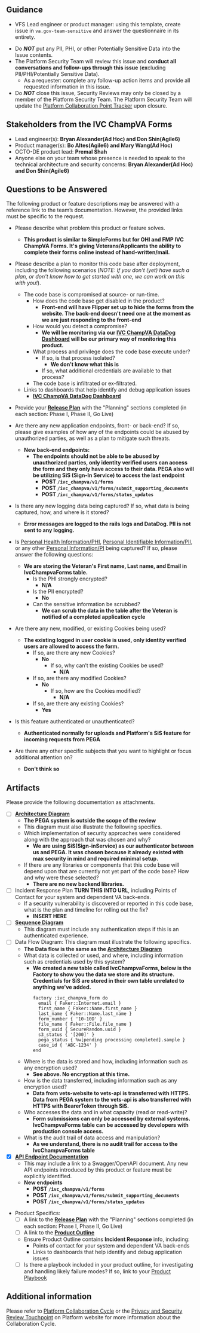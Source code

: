## Guidance

- VFS Lead engineer or product manager: using this template, create issue in `va.gov-team-sensitive` and answer the questionnaire in its entirety.
* Do _**NOT**_ put any PII, PHI, or other Potentially Sensitive Data into the Issue contents.
* The Platform Security Team will review this issue and **conduct all conversations and follow-ups through this issue** (**ex**cluding PII/PHI/Potentially Sensitive Data).
    * As a requester: complete any follow-up action items and provide all requested information in this issue.
* Do _**NOT**_ close this issue, Security Reviews may only be closed by a member of the Platform Security Team. The Platform Security Team will update the [Platform Collaboration Point Tracker](https://docs.google.com/spreadsheets/d/1OgPyEvUlNF6EnaYMFAXJkV6FKOvZnlPnbOQ2fAJ7W7A/edit#gid=1116695886) upon closure.

## Stakeholders from the **IVC ChampVA Forms**
- Lead engineer(s): **Bryan Alexander(Ad Hoc) and Don Shin(Agile6)**
- Product manager(s): **Bo Altes(Agile6) and Mary Wang(Ad Hoc)**
- OCTO-DE product lead: **Premal Shah**
- Anyone else on your team whose presence is needed to speak to the technical architecture and security concerns: **Bryan Alexander(Ad Hoc) and Don Shin(Agile6)**

## Questions to be Answered

The following product or feature descriptions may be answered with a reference link to the team’s documentation. However, the provided links must be specific to the request.

* Please describe what problem this product or feature solves.
  - **This product is similar to SimpleForms but for OHI and FMP IVC ChampVA Forms. It's giving Veterans/Applicants the ability to complete their forms online instead of hand-written/mail.**
* Please describe a plan to monitor this code base after deployment, including the following scenarios (_NOTE: If you don't (yet) have such a plan, or don't know how to get started with one, we can work on this with you!_).
    * The code base is compromised at source- or run-time.
        * How does the code base get disabled in the product?
          - **Front-end will have Flipper set up to hide the forms from the website. The back-end doesn't need one at the moment as we are just responding to the front-end**
        * How would you detect a compromise?
          - **We will be monitoring via our [IVC ChampVA DataDog Dashboard](https://vagov.ddog-gov.com/dashboard/zsa-453-at7/ivc-champva-forms) will be our primary way of monitoring this product.**
        * What process and privilege does the code base execute under?
            * If so, is that process isolated?
              - **We don’t know what this is**
            * If so, what additional credentials are available to that process?
        * The code base is infiltrated or ex-filtrated.
    * Links to dashboards that help identify and debug application issues
      - **[IVC ChampVA DataDog Dashboard](https://vagov.ddog-gov.com/dashboard/zsa-453-at7/ivc-champva-forms)**
* Provide your [**Release Plan**](https://github.com/department-of-veterans-affairs/va.gov-team/blob/master/platform/product-management/release-plan-template.md) with the "Planning" sections completed (in each section: Phase I, Phase II, Go Live)
* Are there any new application endpoints, front- or back-end? If so, please give examples of how any of the endpoints could be abused by unauthorized parties, as well as a plan to mitigate such threats.
  - **New back-end endpoints:**
    - **The endpoints should not be able to be abused by unauthorized parties, only identity verified users can access the form and they only have access to their data. PEGA also will be utilizing SiS (Sign-In Service) to access the last endpoint**
      - **POST `/ivc_champva/v1/forms`**
      - **POST `/ivc_champva/v1/forms/submit_supporting_documents`**
      - **POST `/ivc_champva/v1/forms/status_updates`**

* Is there any new logging data being captured?  If so, what data is being captured, how, and where is it stored?
  - **Error messages are logged to the rails logs and DataDog. PII is not sent to any logging.**
* Is [Personal Health Information/PHI](https://www.hhs.gov/hipaa/index.html), [Personal Identifiable Information/PII](https://www.dol.gov/general/ppii), or any other [Personal Information/PI](https://www.oag.ca.gov/privacy/ccpa) being captured? If so, please answer the following questions:
  - **We are storing the Veteran's First name, Last name, and Email in IvcChampvaForms table.**
    * Is the PHI strongly encrypted?
      - **N/A**
    * Is the PII encrypted?
      - **No**
    * Can the sensitive information be scrubbed?
      - **We can scrub the data in the table after the Veteran is notified of a completed application cycle**
* Are there any new, modified, or existing Cookies being used?
  - **The existing logged in user cookie is used, only identity verified users are allowed to access the form.**
    * If so, are there any new Cookies?
      - **No**
        * If so, why can’t the existing Cookies be used?
          - **N/A**
    * If so, are there any modified Cookies?
      - **No**
        * If so, how are the Cookies modified?
          - **N/A**
    * If so, are there any existing Cookies?
      - **Yes**
* Is this feature authenticated or unauthenticated?
  - **Authenticated normally for uploads and Platform's SiS feature for incoming requests from PEGA**
* Are there any other specific subjects that you want to highlight or focus additional attention on?
  - **Don't think so**

## Artifacts

Please provide the following documentation as attachments.
* [ ] [**Architecture Diagram**](https://github.com/department-of-veterans-affairs/va.gov-team/blob/master/products/health-care/champva/engineering/architecture_diagram.md)
    - **The PEGA system is outside the scope of the review**
    - This diagram must also illustrate the following specifics.
    * Which implementation of security approaches were considered along with the approach that was chosen and why?
      - **We are using SiS(Sign-inService) as our authenticator between us and PEGA. It was chosen because it already existed with max security in mind and required minimal setup.**
    * If there are any libraries or components that this code base will depend upon that are currently not yet part of the code base? How and why were these selected?
      - **There are no new backend libraries.**
* [ ] Incident Response Plan **TURN THIS INTO URL**, including Points of Contact for your system and dependent VA back-ends.
    * If a security vulnerability is discovered or reported in this code base, what is the plan and timeline for rolling out the fix?
      - **INSERT HERE**
* [ ] [**Sequence Diagram**](https://github.com/department-of-veterans-affairs/va.gov-team/blob/master/products/health-care/champva/engineering/sequence_diagram.md)
    - This diagram must include any authentication steps if this is an authenticated experience.
* [ ] Data Flow Diagram:
    This diagram must illustrate the following specifics.
   - **The Data flow is the same as the [**Architecture Diagram**](https://github.com/department-of-veterans-affairs/va.gov-team/blob/master/products/health-care/champva/engineering/architecture_diagram.md)**
    * What data is collected or used, and where, including information such as credentials used by this system?
      - **We created a new table called IvcChampvaForms, below is the Factory to show you the data we store and its structure. Credentials for SiS are stored in their own table unrelated to anything we've added.**
        ```
        factory :ivc_champva_form do
          email { Faker::Internet.email }
          first_name { Faker::Name.first_name }
          last_name { Faker::Name.last_name }
          form_number { '10-10D' }
          file_name { Faker::File.file_name }
          form_uuid { SecureRandom.uuid }
          s3_status { '[200]' }
          pega_status { %w[pending processing completed].sample }
          case_id { 'ABC-1234' }
        end
    * Where is the data is stored and how, including information such as any encryption used?
      - **See above. No encryption at this time.**
    * How is the data transferred, including information such as any encryption used?
      - **Data from vets-website to vets-api is transferred with HTTPS. Data from PEGA system to the vets-api is also transferred with HTTPS with BearerToken through SiS.**
    * Who accesses the data and in what capacity (read or read-write)?
      - **Form submissions can only be accessed by external systems. IvcChampvaForms table can be accessed by developers with production console access.**
    * What is the audit trail of data access and manipulation?
      - **As we understand, there is no audit trail for access to the IvcChampvaForms table**
* [x] [**API Endpoint Documentation**](https://staging-api.va.gov/v1/apidocs)
    - This may include a link to a Swagger/OpenAPI document. Any new API endpoints introduced by this product or feature must be explicitly identified.
   - **New endpoints**
     - **POST `/ivc_champva/v1/forms`**
      - **POST `/ivc_champva/v1/forms/submit_supporting_documents`**
      - **POST `/ivc_champva/v1/forms/status_updates`**
* Product Specifics:
    * [ ] A link to the [**Release Plan**](https://github.com/department-of-veterans-affairs/va.gov-team/blob/master/platform/product-management/release-plan-template.md) with the "Planning" sections completed (in each section: Phase I, Phase II, Go Live)
    * [ ] A link to the [**Product Outline**](https://github.com/department-of-veterans-affairs/va.gov-team/blob/master/platform/product-management/product-outline-template.md)
    - Ensure Product Outline contains **Incident Response** info, including:
        - Points of contact for your system and dependent VA back-ends
        - Links to dashboards that help identify and debug application issues
    * [ ] Is there a playbook included in your product outline, for investigating and handling likely failure modes? If so, link to your [Product Playbook](https://github.com/department-of-veterans-affairs/va.gov-team/blob/master/platform/product-management/Product_Playbook_Security.md)

## Additional information

Please refer to [Platform Collaboration Cycle](https://depo-platform-documentation.scrollhelp.site/collaboration-cycle/index.html) or the [Privacy and Security Review Touchpoint](https://depo-platform-documentation.scrollhelp.site/collaboration-cycle/Privacy-and-security-review.1782317101.html) on Platform website for more information about the Collaboration Cycle.
